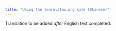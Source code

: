```yaml
---
title: "Using the learnlatex.org site (Chinese)"
---
```

Translation to be added _after_ English text completed.
